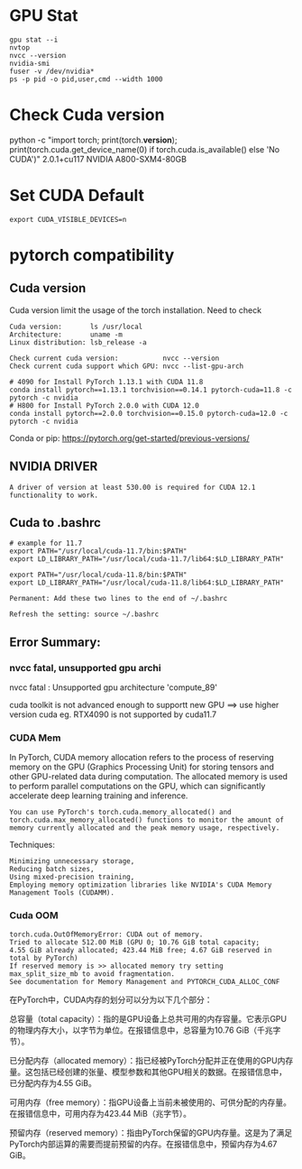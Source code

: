 # GPU Stat

    gpu stat --i
    nvtop
    nvcc --version
    nvidia-smi
    fuser -v /dev/nvidia*
    ps -p pid -o pid,user,cmd --width 1000

# Check Cuda version
 python -c "import torch; print(torch.__version__); print(torch.cuda.get_device_name(0) if torch.cuda.is_available() else 'No CUDA')"
2.0.1+cu117
NVIDIA A800-SXM4-80GB


# Set CUDA Default

    export CUDA_VISIBLE_DEVICES=n

# pytorch compatibility

## Cuda version

Cuda version limit the usage of the torch installation. Need to check

    Cuda version:       ls /usr/local
    Architecture:       uname -m
    Linux distribution: lsb_release -a

    Check current cuda version:           nvcc --version
    Check current cuda support which GPU: nvcc --list-gpu-arch

    # 4090 for Install PyTorch 1.13.1 with CUDA 11.8
    conda install pytorch==1.13.1 torchvision==0.14.1 pytorch-cuda=11.8 -c pytorch -c nvidia
    # H800 for Install PyTorch 2.0.0 with CUDA 12.0
    conda install pytorch==2.0.0 torchvision==0.15.0 pytorch-cuda=12.0 -c pytorch -c nvidia



Conda  or  pip: https://pytorch.org/get-started/previous-versions/

## NVIDIA DRIVER
    A driver of version at least 530.00 is required for CUDA 12.1 functionality to work.    

## Cuda to .bashrc

    # example for 11.7
    export PATH="/usr/local/cuda-11.7/bin:$PATH"
    export LD_LIBRARY_PATH="/usr/local/cuda-11.7/lib64:$LD_LIBRARY_PATH"  
    
    export PATH="/usr/local/cuda-11.8/bin:$PATH"
    export LD_LIBRARY_PATH="/usr/local/cuda-11.8/lib64:$LD_LIBRARY_PATH"  
    
    Permanent: Add these two lines to the end of ~/.bashrc
    
    Refresh the setting: source ~/.bashrc

## Error Summary:
### nvcc fatal, unsupported gpu archi

nvcc fatal   : Unsupported gpu architecture 'compute_89'

cuda toolkit is not advanced enough to supportt new GPU ==> use higher version cuda
eg. RTX4090 is not supported by cuda11.7

### CUDA Mem

In PyTorch, CUDA memory allocation refers to the process of reserving memory on the GPU (Graphics Processing Unit) for storing tensors and other GPU-related data during computation. The allocated memory is used to perform parallel computations on the GPU, which can significantly accelerate deep learning training and inference.


    You can use PyTorch's torch.cuda.memory_allocated() and torch.cuda.max_memory_allocated() functions to monitor the amount of memory currently allocated and the peak memory usage, respectively.

Techniques:

    Minimizing unnecessary storage,
    Reducing batch sizes,
    Using mixed-precision training,
    Employing memory optimization libraries like NVIDIA's CUDA Memory Management Tools (CUDAMM).

### Cuda OOM

    torch.cuda.OutOfMemoryError: CUDA out of memory.
    Tried to allocate 512.00 MiB (GPU 0; 10.76 GiB total capacity;
    4.55 GiB already allocated; 423.44 MiB free; 4.67 GiB reserved in total by PyTorch)
    If reserved memory is >> allocated memory try setting max_split_size_mb to avoid fragmentation.
    See documentation for Memory Management and PYTORCH_CUDA_ALLOC_CONF


在PyTorch中，CUDA内存的划分可以分为以下几个部分：

总容量（total capacity）：指的是GPU设备上总共可用的内存容量。它表示GPU的物理内存大小，以字节为单位。在报错信息中，总容量为10.76 GiB（千兆字节）。

已分配内存（allocated memory）：指已经被PyTorch分配并正在使用的GPU内存量。这包括已经创建的张量、模型参数和其他GPU相关的数据。在报错信息中，已分配内存为4.55 GiB。

可用内存（free memory）：指GPU设备上当前未被使用的、可供分配的内存量。在报错信息中，可用内存为423.44 MiB（兆字节）。

预留内存（reserved memory）：指由PyTorch保留的GPU内存量。这是为了满足PyTorch内部运算的需要而提前预留的内存。在报错信息中，预留内存为4.67 GiB。
